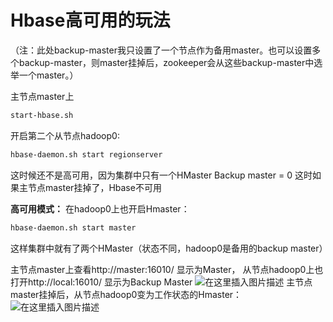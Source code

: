 # Hbase高可用的玩法

（注：此处backup-master我只设置了一个节点作为备用master。也可以设置多个backup-master，则master挂掉后，zookeeper会从这些backup-master中选举一个master。）

主节点master上

```bash
start-hbase.sh
```
开启第二个从节点hadoop0:

```bash
hbase-daemon.sh start regionserver
```

这时候还不是高可用，因为集群中只有一个HMaster
Backup master = 0
这时如果主节点master挂掉了，Hbase不可用

**高可用模式：**
在hadoop0上也开启Hmaster：
```bash
hbase-daemon.sh start master
```
这样集群中就有了两个HMaster（状态不同，hadoop0是备用的backup master）

主节点master上查看http://master:16010/   显示为Master，
从节点hadoop0上也打开http://local:16010/ 显示为Backup Master
![在这里插入图片描述](https://img-blog.csdnimg.cn/1d27d20f08bc41d28f8e046445fcf9ad.png?x-oss-process=image/watermark,type_ZHJvaWRzYW5zZmFsbGJhY2s,shadow_50,text_Q1NETiBAVmFsZXJpZUpK,size_20,color_FFFFFF,t_70,g_se,x_16)
主节点master挂掉后，从节点hadoop0变为工作状态的Hmaster：
![在这里插入图片描述](https://img-blog.csdnimg.cn/2cacb0aa0fe74ebb84b462492fe946ad.png?x-oss-process=image/watermark,type_ZHJvaWRzYW5zZmFsbGJhY2s,shadow_50,text_Q1NETiBAVmFsZXJpZUpK,size_20,color_FFFFFF,t_70,g_se,x_16)
